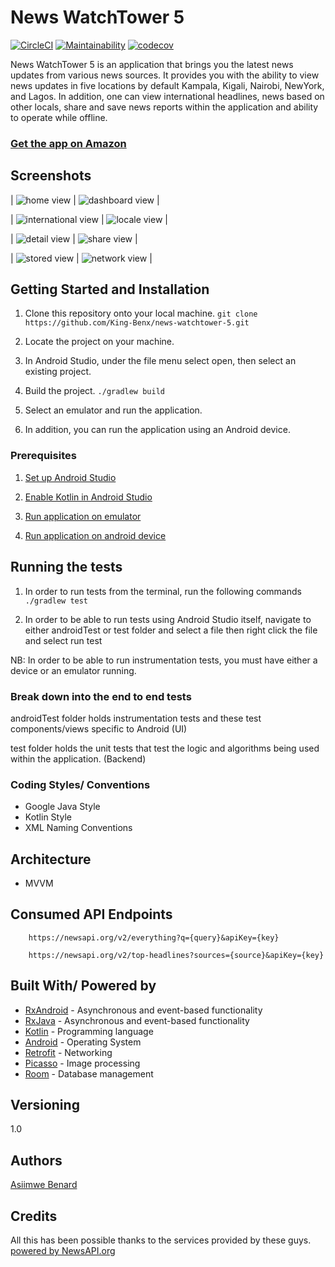 # News WatchTower 5

[![CircleCI](https://circleci.com/gh/King-Benx/news-watchtower-5.svg?style=svg)](https://circleci.com/gh/King-Benx/news-watchtower-5) [![Maintainability](https://api.codeclimate.com/v1/badges/e87306cb313d69fde181/maintainability)](https://codeclimate.com/github/King-Benx/news-watchtower-5/maintainability) [![codecov](https://codecov.io/gh/King-Benx/news-watchtower-5/branch/develop/graph/badge.svg)](https://codecov.io/gh/King-Benx/news-watchtower-5)

News WatchTower 5 is an application that brings you the latest news updates from various news sources. It provides you with the ability to view news updates in five locations by default Kampala, Kigali, Nairobi, NewYork, and Lagos.
In addition, one can view international headlines, news based on other locals, share and save news reports within the application and ability to operate while offline.

### [Get the app on Amazon](https://www.amazon.com/gp/product/B07PZJXK2H?pf_rd_p=1581d9f4-062f-453c-b69e-0f3e00ba2652&pf_rd_r=8W0TJSRGM6SVV8EHXSQ9)
  

## Screenshots
| ![home view](https://github.com/King-Benx/news-watchtower-5/blob/ft-material-design-cleanup-164682501/screenshots/home.png) | ![dashboard view](https://github.com/King-Benx/news-watchtower-5/blob/ft-material-design-cleanup-164682501/screenshots/dashboard.png) |


| ![international view](https://github.com/King-Benx/news-watchtower-5/blob/ft-material-design-cleanup-164682501/screenshots/international.png) | ![locale view](https://github.com/King-Benx/news-watchtower-5/blob/ft-material-design-cleanup-164682501/screenshots/world.png) |


| ![detail view](https://github.com/King-Benx/news-watchtower-5/blob/ft-material-design-cleanup-164682501/screenshots/details.png) | ![share view](https://github.com/King-Benx/news-watchtower-5/blob/ft-material-design-cleanup-164682501/screenshots/share.png) |


| ![stored view](https://github.com/King-Benx/news-watchtower-5/blob/ft-material-design-cleanup-164682501/screenshots/stored.png) | ![network view](https://github.com/King-Benx/news-watchtower-5/blob/ft-material-design-cleanup-164682501/screenshots/network.png) |

## Getting Started and Installation

1. Clone this repository onto your local machine.
`git clone https://github.com/King-Benx/news-watchtower-5.git`

2. Locate the project on your machine. 

3. In Android Studio, under the file menu select open, then select an existing project.

4. Build the project.
`./gradlew build`

5. Select an emulator and run the application.

6. In addition, you can run the application using an Android device.

### Prerequisites

1. [Set up Android Studio](https://developer.android.com/studio/install) 

2. [Enable Kotlin in Android Studio](https://medium.com/@elye.project/setup-kotlin-for-android-studio-1bffdf1362e8)

3. [Run application on emulator](https://developer.android.com/studio/run/emulator)

4. [Run application on android device](https://developer.android.com/studio/run/device)


## Running the tests

1. In order to run tests from the terminal, run the following commands
`./gradlew test`

2. In order to be able to run tests using Android Studio itself, navigate to either androidTest or test folder and select a file then right click the file and select run test

NB: In order to be able to run instrumentation tests, you must have either a device or an emulator running.

### Break down into the end to end tests

androidTest folder holds instrumentation tests and these test components/views specific to Android (UI)

test folder holds the unit tests that test the logic and algorithms being used within the application. (Backend)

### Coding Styles/ Conventions
- Google Java Style
- Kotlin Style
- XML Naming Conventions

## Architecture
* MVVM

## Consumed API Endpoints

```
    https://newsapi.org/v2/everything?q={query}&apiKey={key}
```

```
    https://newsapi.org/v2/top-headlines?sources={source}&apiKey={key}
```

## Built With/ Powered by

* [RxAndroid](https://github.com/ReactiveX/RxAndroid) - Asynchronous and event-based functionality
* [RxJava](https://github.com/ReactiveX/RxJava) - Asynchronous and event-based functionality
* [Kotlin](https://kotlinlang.org/) - Programming language
* [Android](https://www.android.com/) - Operating System
* [Retrofit](https://square.github.io/retrofit/) - Networking
* [Picasso](http://square.github.io/picasso/) - Image processing
* [Room](https://developer.android.com/topic/libraries/architecture/room) - Database management

## Versioning
1.0 

## Authors
[Asiimwe Benard](https://github.com/King-Benx)


## Credits
All this has been possible thanks to the services provided by these guys.
[powered by NewsAPI.org](https://newsapi.org)
